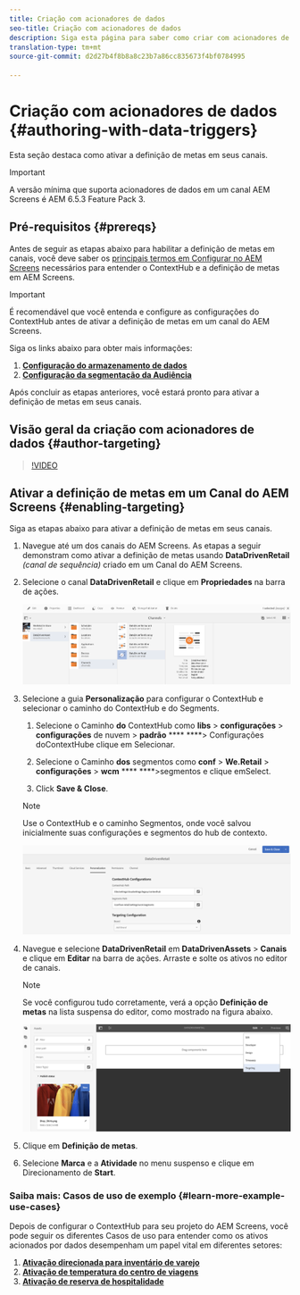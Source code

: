 ```yaml
---
title: Criação com acionadores de dados
seo-title: Criação com acionadores de dados
description: Siga esta página para saber como criar com acionadores de dados.
translation-type: tm+mt
source-git-commit: d2d27b4f8b8a8c23b7a86cc835673f4bf0784995

---
```



# Criação com acionadores de dados {#authoring-with-data-triggers}

Esta seção destaca como ativar a definição de metas em seus canais.

>[!IMPORTANT]
> A versão mínima que suporta acionadores de dados em um canal AEM Screens é AEM 6.5.3 Feature Pack 3.

## Pré-requisitos {#prereqs}

Antes de seguir as etapas abaixo para habilitar a definição de metas em canais, você deve saber os [principais termos em Configurar no AEM Screens](configuring-context-hub.md) necessários para entender o ContextHub e a definição de metas em AEM Screens.

>[!IMPORTANT]
> É recomendável que você entenda e configure as configurações do ContextHub antes de ativar a definição de metas em um canal do AEM Screens.

Siga os links abaixo para obter mais informações:

1. **[Configuração do armazenamento de dados](configuring-context-hub.md)**
1. **[Configuração da segmentação da Audiência](configuring-context-hub.md)**

Após concluir as etapas anteriores, você estará pronto para ativar a definição de metas em seus canais.

## Visão geral da criação com acionadores de dados {#author-targeting}

>[!VIDEO](https://video.tv.adobe.com/v/31921)

## Ativar a definição de metas em um Canal do AEM Screens {#enabling-targeting}

Siga as etapas abaixo para ativar a definição de metas em seus canais.

1. Navegue até um dos canais do AEM Screens. As etapas a seguir demonstram como ativar a definição de metas usando **DataDrivenRetail** *(canal de sequência)* criado em um Canal do AEM Screens.

1. Selecione o canal **DataDrivenRetail** e clique em **Propriedades** na barra de ações.

   ![screen_shot_2019-05-01at43332pm](assets/screen_shot_2019-05-01at43332pm.png)

1. Selecione a guia **Personalização** para configurar o ContextHub e selecionar o caminho do ContextHub e do Segments.

   1. Selecione o Caminho **do** ContextHub como **libs** > **configurações** > **configurações** de nuvem > **padrão** **** ****> Configurações doContextHube clique em Selecionar.

   1. Selecione o Caminho **dos** segmentos como **conf** > **We.Retail** > **configurações** > **wcm** **** ****>segmentos e clique emSelect.

   1. Click **Save &amp; Close**.
   >[!NOTE]
   >
   >Use o ContextHub e o caminho Segmentos, onde você salvou inicialmente suas configurações e segmentos do hub de contexto.

   ![screen_shot_2019-05-01at44030pm](assets/screen_shot_2019-05-01at44030pm.png)

1. Navegue e selecione **DataDrivenRetail** em **DataDrivenAssets** > **Canais** e clique em **Editar** na barra de ações. Arraste e solte os ativos no editor de canais.

   >[!NOTE]
   >
   >Se você configurou tudo corretamente, verá a opção **Definição de metas** na lista suspensa do editor, como mostrado na figura abaixo.

   ![screen_shot_2019-05-01at44231pm](assets/screen_shot_2019-05-01at44231pm.png)

1. Clique em **Definição de metas**.

1. Selecione **Marca** e a **Atividade** no menu suspenso e clique em Direcionamento de **Start**.

### Saiba mais: Casos de uso de exemplo {#learn-more-example-use-cases}

Depois de configurar o ContextHub para seu projeto do AEM Screens, você pode seguir os diferentes Casos de uso para entender como os ativos acionados por dados desempenham um papel vital em diferentes setores:

1. **[Ativação direcionada para inventário de varejo](retail-inventory-activation.md)**
1. **[Ativação de temperatura do centro de viagens](local-temperature-activation.md)**
1. **[Ativação de reserva de hospitalidade](hospitality-reservation-activation.md)**

